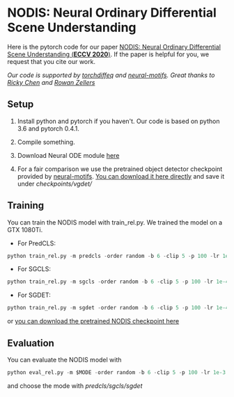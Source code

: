 # NODIS: Neural Ordinary Differential Scene Understanding
Here is the pytorch code for our paper [NODIS: Neural Ordinary Differential Scene Understanding (**ECCV 2020**)](https://arxiv.org/abs/2001.04735v2). If the paper is helpful for you, we request that you cite our work.

*Our code is supported by [torchdiffeq](https://github.com/rtqichen/torchdiffeq) and [neural-motifs](https://github.com/rowanz/neural-motifs). Great thanks to [Ricky Chen](https://github.com/rtqichen) and [Rowan Zellers](https://github.com/rowanz)*

## Setup
1. Install python and pytorch if you haven't. Our code is based on python 3.6 and pytorch 0.4.1.

2. Compile something.

3. Download Neural ODE module [here](https://github.com/rtqichen/torchdiffeq/tree/master/torchdiffeq)

3. For a fair comparison we use the pretrained object detector checkpoint provided by [neural-motifs](https://github.com/rowanz/neural-motifs). [You can download it here directly](https://drive.google.com/open?id=1xXIcROgv-u1Yq7ILIyWAndVBQxvP3jUD) and save it under *checkpoints/vgdet/*

## Training
You can train the NODIS model with train_rel.py. We trained the model on a GTX 1080Ti.
+ For PredCLS: 
```python
python train_rel.py -m predcls -order random -b 6 -clip 5 -p 100 -lr 1e-4 -ngpu 1 -ckpt checkpoints/vgdet/vg-24.tar -save_dir checkpoints/ -nepoch 20
```
+ For SGCLS: 
```python
python train_rel.py -m sgcls -order random -b 6 -clip 5 -p 100 -lr 1e-4 -ngpu 1 -ckpt checkpoints/vgdet/vg-24.tar -save_dir checkpoints/ -nepoch 20
```
+ For SGDET: 
```python
python train_rel.py -m sgdet -order random -b 6 -clip 5 -p 100 -lr 1e-4 -ngpu 1 -ckpt checkpoints/vgdet/vg-24.tar -save_dir checkpoints/ -nepoch 20
```
or [you can download the pretrained NODIS checkpoint here](https://drive.google.com/open?id=1kOPX7Fj-QW5rMr7HyRgL2h4Tb2RZlCj9)

## Evaluation
You can evaluate the NODIS model with 
```python
python eval_rel.py -m $MODE -order random -b 6 -clip 5 -p 100 -lr 1e-3 -ngpu 1 -test -ckpt $CHECKPOINT -nepoch 50
```
and choose the mode with *predcls/sgcls/sgdet*
